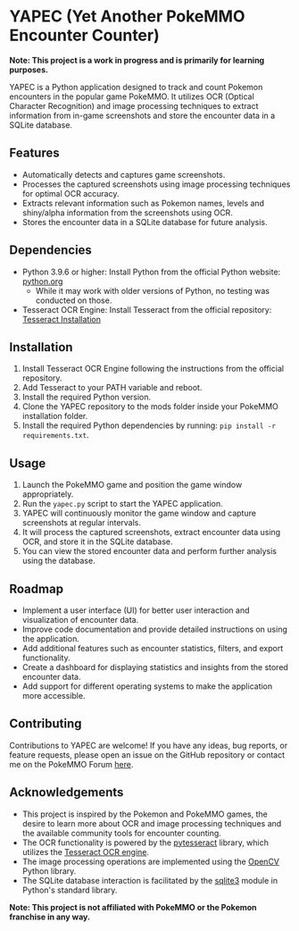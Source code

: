 # YAPEC (Yet Another PokeMMO Encounter Counter)

**Note: This project is a work in progress and is primarily for learning purposes.**

YAPEC is a Python application designed to track and count Pokemon encounters in the popular game PokeMMO. It utilizes OCR (Optical Character Recognition) and image processing techniques to extract information from in-game screenshots and store the encounter data in a SQLite database.

## Features

- Automatically detects and captures game screenshots.
- Processes the captured screenshots using image processing techniques for optimal OCR accuracy.
- Extracts relevant information such as Pokemon names, levels and shiny/alpha information from the screenshots using OCR.
- Stores the encounter data in a SQLite database for future analysis.

## Dependencies

- Python 3.9.6 or higher: Install Python from the official Python website: [python.org](https://www.python.org)
  - While it may work with older versions of Python, no testing was conducted on those.
- Tesseract OCR Engine: Install Tesseract from the official repository: [Tesseract Installation](https://tesseract-ocr.github.io/tessdoc/Installation.html)

## Installation

1. Install Tesseract OCR Engine following the instructions from the official repository.
2. Add Tesseract to your PATH variable and reboot.
3. Install the required Python version.
4. Clone the YAPEC repository to the mods folder inside your PokeMMO installation folder.
5. Install the required Python dependencies by running: `pip install -r requirements.txt`.

## Usage

1. Launch the PokeMMO game and position the game window appropriately.
2. Run the `yapec.py` script to start the YAPEC application.
3. YAPEC will continuously monitor the game window and capture screenshots at regular intervals.
4. It will process the captured screenshots, extract encounter data using OCR, and store it in the SQLite database.
5. You can view the stored encounter data and perform further analysis using the database.

## Roadmap

- Implement a user interface (UI) for better user interaction and visualization of encounter data.
- Improve code documentation and provide detailed instructions on using the application.
- Add additional features such as encounter statistics, filters, and export functionality.
- Create a dashboard for displaying statistics and insights from the stored encounter data.
- Add support for different operating systems to make the application more accessible.

## Contributing

Contributions to YAPEC are welcome! If you have any ideas, bug reports, or feature requests, please open an issue on the GitHub repository or contact me on the PokeMMO Forum [here](https://forums.pokemmo.com/index.php?/profile/472246-tinquinho/).

## Acknowledgements

- This project is inspired by the Pokemon and PokeMMO games, the desire to learn more about OCR and image processing techniques and the available community tools for encounter counting.
- The OCR functionality is powered by the [pytesseract](https://github.com/madmaze/pytesseract) library, which utilizes the [Tesseract OCR engine](https://github.com/tesseract-ocr/tesseract).
- The image processing operations are implemented using the [OpenCV](https://opencv.org/) Python library.
- The SQLite database interaction is facilitated by the [sqlite3](https://docs.python.org/3/library/sqlite3.html) module in Python's standard library.

**Note: This project is not affiliated with PokeMMO or the Pokemon franchise in any way.**
